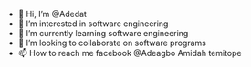- 👋 Hi, I’m @Adedat
- 👀 I’m interested in software engineering
- 🌱 I’m currently learning software engineering
- 💞️ I’m looking to collaborate on software programs
- 📫 How to reach me facebook @Adeagbo Amidah temitope


<!---
Adedat/Adedat is a ✨ special ✨ repository because its `README.md` (this file) appears on your GitHub profile.
You can click the Preview link to take a look at your changes.
--->

